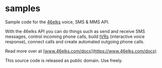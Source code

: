 samples
=======

Sample code for the [46elks](https://www.46elks.com) voice, SMS & MMS API.

With the 46elks API you can do things such as send and receive SMS messages, control incoming phone calls, build [IVRs](https://en.wikipedia.org/wiki/Interactive_voice_response) (interactive voice response), connect calls and create automated outgoing phone calls.

Read more over at [www.46elks.com/docs](https://www.46elks.com/docs)

This source code is released as public domain. Use freely.
